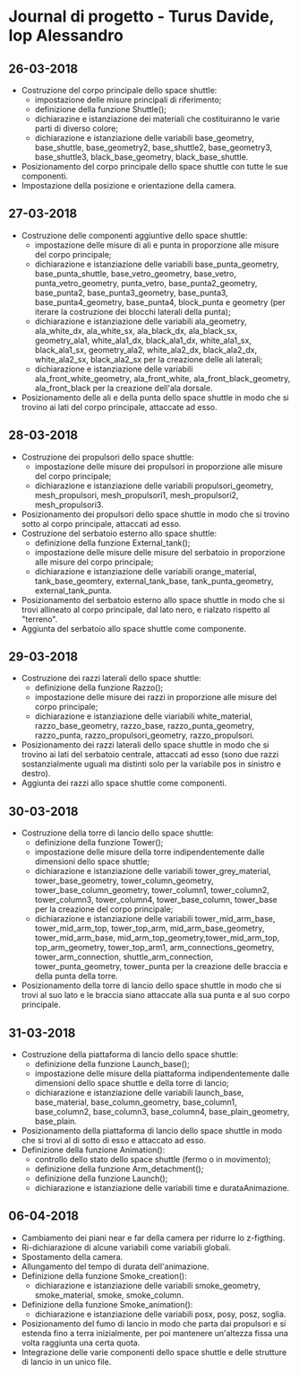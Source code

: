 # Journal di progetto - Turus Davide, Iop Alessandro
## 26-03-2018
* Costruzione del corpo principale dello space shuttle:
    * impostazione delle misure principali di riferimento;
    * definizione della funzione Shuttle();
    * dichiarazine e istanziazione dei materiali che costituiranno le varie parti di diverso colore;
    * dichiarazione e istanziazione delle variabili base_geometry, base_shuttle, base_geometry2, base_shuttle2, base_geometry3, base_shuttle3, black_base_geometry, black_base_shuttle.
* Posizionamento del corpo principale dello space shuttle con tutte le sue componenti.
* Impostazione della posizione e orientazione della camera.

## 27-03-2018
* Costruzione delle componenti aggiuntive dello space shuttle:
    * impostazione delle misure di ali e punta in proporzione alle misure del corpo principale;
    * dichiarazione e istanziazione delle variabili base_punta_geometry, base_punta_shuttle, base_vetro_geometry, base_vetro, punta_vetro_geometry, punta_vetro, base_punta2_geometry, base_punta2, base_punta3_geometry, base_punta3, base_punta4_geometry, base_punta4, block_punta e geometry (per iterare la costruzione dei blocchi laterali della punta);
    * dichiarazione e istanziazione delle variabili ala_geometry, ala_white_dx, ala_white_sx, ala_black_dx, ala_black_sx, geometry_ala1, white_ala1_dx, black_ala1_dx, white_ala1_sx, black_ala1_sx, geometry_ala2, white_ala2_dx, black_ala2_dx, white_ala2_sx, black_ala2_sx per la creazione delle ali laterali;
    * dichiarazione e istanziazione delle variabili ala_front_white_geometry, ala_front_white, ala_front_black_geometry, ala_front_black per la creazione dell'ala dorsale.
* Posizionamento delle ali e della punta dello space shuttle in modo che si trovino ai lati del corpo principale, attaccate ad esso.

## 28-03-2018
* Costruzione dei propulsori dello space shuttle:
    * impostazione delle misure dei propulsori in proporzione alle misure del corpo principale;
    * dichiarazione e istanziazione delle variabili propulsori_geometry, mesh_propulsori, mesh_propulsori1, mesh_propulsori2, mesh_propulsori3.
* Posizionamento dei propulsori dello space shuttle in modo che si trovino sotto al corpo principale, attaccati ad esso.
* Costruzione del serbatoio esterno allo space shuttle:
    * definizione della funzione External_tank();
    * impostazione delle misure delle misure del serbatoio in proporzione alle misure del corpo principale;
    * dichiarazione e istanziazione delle variabili orange_material, tank_base_geomtery, external_tank_base, tank_punta_geometry, external_tank_punta.
* Posizionamento del serbatoio esterno allo space shuttle in modo che si trovi allineato al corpo principale, dal lato nero, e rialzato rispetto al "terreno".
* Aggiunta del serbatoio allo space shuttle come componente.

## 29-03-2018
* Costruzione dei razzi laterali dello space shuttle:
    * definizione della funzione Razzo();
    * impostazione delle misure dei razzi in proporzione alle misure del corpo principale;
    * dichiarazione e istanziazione delle viariabili white_material, razzo_base_geometry, razzo_base, razzo_punta_geometry, razzo_punta, razzo_propulsori_geometry, razzo_propulsori.
* Posizionamento dei razzi laterali dello space shuttle in modo che si trovino ai lati del serbatoio centrale, attaccati ad esso (sono due razzi sostanzialmente uguali ma distinti solo per la variabile pos in sinistro e destro).
* Aggiunta dei razzi allo space shuttle come componenti.

## 30-03-2018
* Costruzione della torre di lancio dello space shuttle:
    * definizione della funzione Tower();
    * impostazione delle misure della torre indipendentemente dalle dimensioni dello space shuttle;
    * dichiarazione e istanziazione delle variabili tower_grey_material, tower_base_geometry, tower_column_geometry, tower_base_column_geometry, tower_column1, tower_column2, tower_column3, tower_column4, tower_base_column, tower_base per la creazione del corpo principale;
    * dichiarazione e istanziazione delle variabili tower_mid_arm_base, tower_mid_arm_top, tower_top_arm, mid_arm_base_geometry, tower_mid_arm_base, mid_arm_top_geometry,tower_mid_arm_top, top_arm_geometry, tower_top_arm1, arm_connections_geometry, tower_arm_connection, shuttle_arm_connection, tower_punta_geometry, tower_punta per la creazione delle braccia e della punta della torre.
* Posizionamento della torre di lancio dello space shuttle in modo che si trovi al suo lato e le braccia siano attaccate alla sua punta e al suo corpo principale.

## 31-03-2018
* Costruzione della piattaforma di lancio dello space shuttle:
    * definizione della funzione Launch_base();
    * impostazione delle misure della piattaforma indipendentemente dalle dimensioni dello space shuttle e della torre di lancio;
    * dichiarazione e istanziazione delle variabili launch_base, base_material, base_column_geometry, base_column1, base_column2, base_column3, base_column4, base_plain_geometry, base_plain.
* Posizionamento della piattaforma di lancio dello space shuttle in modo che si trovi al di sotto di esso e attaccato ad esso.
* Definizione della funzione Animation():
    * controllo dello stato dello space shuttle (fermo o in movimento);
    * definizione della funzione Arm_detachment();
    * definizione della funzione Launch();
    * dichiarazione e istanziazione delle variabili time e durataAnimazione.
    
## 06-04-2018
* Cambiamento dei piani near e far della camera per ridurre lo z-figthing.
* Ri-dichiarazione di alcune variabili come variabili globali.
* Spostamento della camera.
* Allungamento del tempo di durata dell'animazione.
* Definizione della funzione Smoke_creation():
    * dichiarazione e istanziazione delle variabili smoke_geometry, smoke_material, smoke, smoke_column.
* Definizione della funzione Smoke_animation():
    * dichiarazione e istanziazione delle variabili posx, posy, posz, soglia.
* Posizionamento del fumo di lancio in modo che parta dai propulsori e si estenda fino a terra inizialmente, per poi mantenere un'altezza fissa una volta raggiunta una certa quota.
* Integrazione delle varie componenti dello space shuttle e delle strutture di lancio in un unico file.